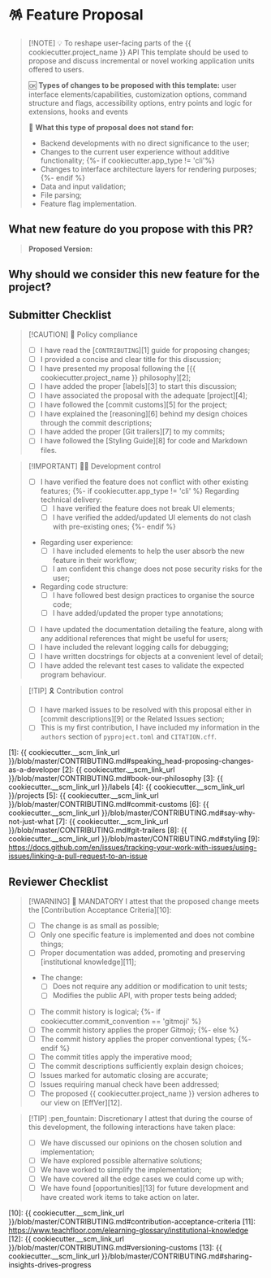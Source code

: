 # :pinata: Feature Proposal

> [!NOTE] :bulb: To reshape user-facing parts of the {{ cookiecutter.project_name }} API
> This template should be used to propose and discuss incremental or novel working application units offered to users.
>
> :ok: **Types of changes to be proposed with this template:** user interface elements/capabilities, customization options, command structure and flags, accessibility options, entry points and logic for extensions, hooks and events
>
> :no_good: **What this type of proposal does not stand for:**
>
> - Backend developments with no direct significance to the user;
> - Changes to the current user experience without additive functionality;
{%- if cookiecutter.app_type != 'cli'%}
> - Changes to interface architecture layers for rendering purposes;
{%- endif %}
> - Data and input validation;
> - File parsing;
> - Feature flag implementation.

## What new feature do you propose with this PR?

<!-- Describe WHAT your proposal refers to, with as much detail as possible -->

> **Proposed Version:** <!-- What is your proposed version following the EffVer scheme? -->

## Why should we consider this new feature for the project?

<!--
  Defend the reasons why this improvement is important moving forward
  What problem does it solve?
  What benefits does it bring to users?
  What would be considered a successful outcome for this development from your perspective?
  How much developer support for this feature should be expected?

  Feel free to bring some of your personal experience as a {{ cookiecutter.project_name }} user to let us understand the circumstances that led to this proposal
-->

## Submitter Checklist

<!--
  Mark complying items as they are delivered with `[x]`
  Single out unnecessary or unworkable items with `[~]`
-->

> [!CAUTION] :scroll: Policy compliance
>
> - [ ] I have read the [`CONTRIBUTING`][1] guide for proposing changes;
> - [ ] I provided a concise and clear title for this discussion;
> - [ ] I have presented my proposal following the [{{ cookiecutter.project_name }} philosophy][2];
> - [ ] I have added the proper [labels][3] to start this discussion;
> - [ ] I have associated the proposal with the adequate [project][4];
> - [ ] I have followed the [commit customs][5] for the project;
> - [ ] I have explained the [reasoning][6] behind my design choices through the commit descriptions;
> - [ ] I have added the proper [Git trailers][7] to my commits;
> - [ ] I have followed the [Styling Guide][8] for code and Markdown files.

> [!IMPORTANT] :technologist: Development control
>
> - [ ] I have verified the feature does not conflict with other existing features;
{%- if cookiecutter.app_type != 'cli' %}
> Regarding technical delivery:
>   - [ ] I have verified the feature does not break UI elements;
>   - [ ] I have verified the added/updated UI elements do not clash with pre-existing ones;
{%- endif %}
> - Regarding user experience:
>   - [ ] I have included elements to help the user absorb the new feature in their workflow;
>   - [ ] I am confident this change does not pose security risks for the user;
> - Regarding code structure:
>   - [ ] I have followed best design practices to organise the source code;
>   - [ ] I have added/updated the proper type annotations;
> - [ ] I have updated the documentation detailing the feature, along with any additional references that might be useful for users;
> - [ ] I have included the relevant logging calls for debugging;
> - [ ] I have written docstrings for objects at a convenient level of detail;
> - [ ] I have added the relevant test cases to validate the expected program behaviour.

> [!TIP] :reminder_ribbon: Contribution control
>
> - [ ] I have marked issues to be resolved with this proposal either in [commit descriptions][9] or the Related Issues section;
> - [ ] This is my first contribution, I have included my information in the `authors` section of `pyproject.toml` and `CITATION.cff`.

[1]: {{ cookiecutter.__scm_link_url }}/blob/master/CONTRIBUTING.md#speaking_head-proposing-changes-as-a-developer
[2]: {{ cookiecutter.__scm_link_url }}/blob/master/CONTRIBUTING.md#book-our-philosophy
[3]: {{ cookiecutter.__scm_link_url }}/labels
[4]: {{ cookiecutter.__scm_link_url }}/projects
[5]: {{ cookiecutter.__scm_link_url }}/blob/master/CONTRIBUTING.md#commit-customs
[6]: {{ cookiecutter.__scm_link_url }}/blob/master/CONTRIBUTING.md#say-why-not-just-what
[7]: {{ cookiecutter.__scm_link_url }}/blob/master/CONTRIBUTING.md#git-trailers
[8]: {{ cookiecutter.__scm_link_url }}/blob/master/CONTRIBUTING.md#styling
[9]: https://docs.github.com/en/issues/tracking-your-work-with-issues/using-issues/linking-a-pull-request-to-an-issue

## Reviewer Checklist

> [!WARNING] :passport_control: MANDATORY
> I attest that the proposed change meets the [Contribution Acceptance Criteria][10]:
>
> - [ ] The change is as small as possible;
> - [ ] Only one specific feature is implemented and does not combine things;
> - [ ] Proper documentation was added, promoting and preserving [institutional knowledge][11];
> - The change: <!-- Pick only one -->
>   - [ ] Does not require any addition or modification to unit tests;
>   - [ ] Modifies the public API, with proper tests being added;
> - [ ] The commit history is logical;
{%- if cookiecutter.commit_convention == 'gitmoji' %}
> - [ ] The commit history applies the proper Gitmoji;
{%- else %}
> - [ ] The commit history applies the proper conventional types;
{%- endif %}
> - [ ] The commit titles apply the imperative mood;
> - [ ] The commit descriptions sufficiently explain design choices;
> - [ ] Issues marked for automatic closing are accurate;
> - [ ] Issues requiring manual check have been addressed;
> - [ ] The proposed {{ cookiecutter.project_name }} version adheres to our view on [EffVer][12].

> [!TIP] :pen_fountain: Discretionary
> I attest that during the course of this development, the following interactions have taken place:
>
> - [ ] We have discussed our opinions on the chosen solution and implementation;
> - [ ] We have explored possible alternative solutions;
> - [ ] We have worked to simplify the implementation;
> - [ ] We have covered all the edge cases we could come up with;
> - [ ] We have found [opportunities][13] for future development and have created work items to take action on later.

[10]: {{ cookiecutter.__scm_link_url }}/blob/master/CONTRIBUTING.md#contribution-acceptance-criteria
[11]: https://www.teachfloor.com/elearning-glossary/institutional-knowledge
[12]: {{ cookiecutter.__scm_link_url }}/blob/master/CONTRIBUTING.md#versioning-customs
[13]: {{ cookiecutter.__scm_link_url }}/blob/master/CONTRIBUTING.md#sharing-insights-drives-progress

